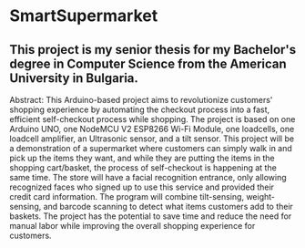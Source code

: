 # SmartSupermarket
This project is my senior thesis for my Bachelor's degree in Computer Science from the American University in Bulgaria.
--------------------
Abstract:
This Arduino-based project aims to revolutionize customers' shopping experience by automating the checkout process into a fast, efficient self-checkout process while shopping. The project is based on one Arduino UNO, one NodeMCU V2 ESP8266 Wi-Fi Module, one loadcells, one loadcell amplifier, an Ultrasonic sensor, and a tilt sensor. This project will be a demonstration of a supermarket where customers can simply walk in and pick up the items they want, and while they are putting the items in the shopping cart/basket, the process of self-checkout is happening at the same time. The store will have a facial recognition entrance, only allowing recognized faces who signed up to use this service and provided their credit card information. The program will combine tilt-sensing, weight-sensing, and barcode scanning to detect what items customers add to their baskets. The project has the potential to save time and reduce the need for manual labor while improving the overall shopping experience for customers.
